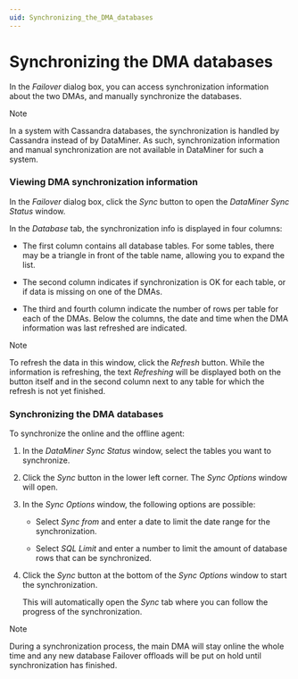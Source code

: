 ```yaml
---
uid: Synchronizing_the_DMA_databases
---
```


# Synchronizing the DMA databases

In the *Failover* dialog box, you can access synchronization information about the two DMAs, and manually synchronize the databases.

> [!NOTE]
> In a system with Cassandra databases, the synchronization is handled by Cassandra instead of by DataMiner. As such, synchronization information and manual synchronization are not available in DataMiner for such a system.

### Viewing DMA synchronization information

In the *Failover* dialog box, click the *Sync* button to open the *DataMiner Sync Status* window.

In the *Database* tab, the synchronization info is displayed in four columns:

- The first column contains all database tables. For some tables, there may be a triangle in front of the table name, allowing you to expand the list.

- The second column indicates if synchronization is OK for each table, or if data is missing on one of the DMAs.

- The third and fourth column indicate the number of rows per table for each of the DMAs. Below the columns, the date and time when the DMA information was last refreshed are indicated.

> [!NOTE]
> To refresh the data in this window, click the *Refresh* button. While the information is refreshing, the text *Refreshing* will be displayed both on the button itself and in the second column next to any table for which the refresh is not yet finished.

### Synchronizing the DMA databases

To synchronize the online and the offline agent:

1. In the *DataMiner Sync Status* window, select the tables you want to synchronize.

2. Click the *Sync* button in the lower left corner. The *Sync Options* window will open.

3. In the *Sync Options* window, the following options are possible:

    - Select *Sync from* and enter a date to limit the date range for the synchronization.

    - Select *SQL Limit* and enter a number to limit the amount of database rows that can be synchronized.

4. Click the *Sync* button at the bottom of the *Sync Options* window to start the synchronization.

    This will automatically open the *Sync* tab where you can follow the progress of the synchronization.

> [!NOTE]
> During a synchronization process, the main DMA will stay online the whole time and any new database Failover offloads will be put on hold until synchronization has finished.
>
